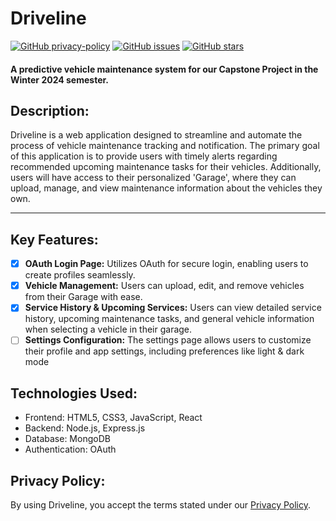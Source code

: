 # **Driveline**
[![GitHub privacy-policy](https://img.shields.io/badge/privacy-policy-blue.svg)](https://github.com/dheffer/PredictiveVehicleMaintenanceSystem/blob/main/privacy-policy.md)
[![GitHub issues](https://img.shields.io/github/issues/dheffer/PredictiveVehicleMaintenanceSystem.svg)](https://github.com/dheffer/PredictiveVehicleMaintenanceSystem/issues)
[![GitHub stars](https://img.shields.io/github/stars/dheffer/PredictiveVehicleMaintenanceSystem.svg)](https://github.com/dheffer/PredictiveVehicleMaintenanceSystem/stargazers)
#### A predictive vehicle maintenance system for our Capstone Project in the Winter 2024 semester.

## Description:
Driveline is a web application designed to streamline and automate the process of vehicle maintenance tracking and notification. The primary goal of this application is to provide users with timely alerts regarding recommended upcoming maintenance tasks for their vehicles. Additionally, users will have access to their personalized 'Garage', where they can upload, manage, and view maintenance information about the vehicles they own.

---

## Key Features:
- [x] **OAuth Login Page:** Utilizes OAuth for secure login, enabling users to create profiles seamlessly.
- [x] **Vehicle Management:** Users can upload, edit, and remove vehicles from their Garage with ease.
- [x] **Service History & Upcoming Services:** Users can view detailed service history, upcoming maintenance tasks, and general vehicle information when selecting a vehicle in their garage.
- [ ] **Settings Configuration:** The settings page allows users to customize their profile and app settings, including preferences like light & dark mode

## Technologies Used:
- Frontend: HTML5, CSS3, JavaScript, React
- Backend: Node.js, Express.js
- Database: MongoDB
- Authentication: OAuth

## Privacy Policy:
By using Driveline, you accept the terms stated under our [Privacy Policy](privacy-policy.md).
